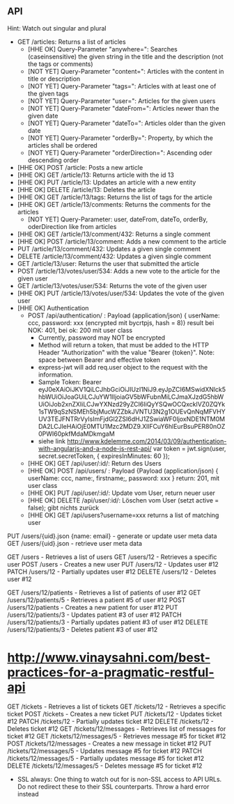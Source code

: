 

## API ##
Hint: Watch out singular and plural
* GET /articles: Returns a list of articles
    * [HHE OK] Query-Parameter "anywhere=": Searches (caseinsensitive) the given string in the title and the description (not the tags or comments)
    * [NOT YET] Query-Parameter "content=": Articles with the content in title or description
    * [NOT YET] Query-Parameter "tags=": Articles with at least one of the given tags
    * [NOT YET] Query-Parameter "user=": Articles for the given users
    * [NOT YET] Query-Parameter "dateFrom=": Articles newer than the given date
    * [NOT YET] Query-Parameter "dateTo=": Articles older than the given date
    * [NOT YET] Query-Parameter "orderBy=": Property, by which the articles shall be ordered
    * [NOT YET] Query-Parameter "orderDirection=": Ascending oder descending order
* [HHE OK] POST /article: Posts a new article
* [HHE OK] GET /article/13: Returns article with the id 13
* [HHE OK] PUT /article/13: Updates an article with a new entity
* [HHE OK] DELETE /article/13: Deletes the article
* [HHE OK] GET /article/13/tags: Returns the list of tags for the article
* [HHE OK] GET /article/13/comments: Returns the comments for the articles
    * [NOT YET] Query-Parameter: user, dateFrom, dateTo, orderBy, oderDirection like from articles
* [HHE OK] GET /article/13/comment/432: Returns a single comment
* [HHE OK] POST /article/13/comment: Adds a new comment to the article
* PUT /article/13/comment/432: Updates a given single comment
* DELETE /article/13/comment/432: Updates a given single comment
* GET /article/13/user: Returns the user that submitted the article
* POST /article/13/votes/user/534: Adds a new vote to the article for the given user
* GET /article/13/votes/user/534: Returns the vote of the given user
* [HHE OK] PUT /article/13/votes/user/534: Updates the vote of the given user
* [HHE OK] Authentication
    * POST /api/authentication/ : Payload (application/json) { userName: ccc, password: xxx (encrypted mit bycrtpjs, hash = 8)} result bei NOK: 401, bei ok: 200 mit user class
        * Currently, password may NOT be encrypted
        * Method will return a token, that must be added to the HTTP Header "Authorization" with the value "Bearer {token}". Note: space between Bearer and effective token
        * express-jwt will add req.user object to the request with the information.
        * Sample Token: Bearer eyJ0eXAiOiJKV1QiLCJhbGciOiJIUzI1NiJ9.eyJpZCI6MSwidXNlck5hbWUiOiJoaGUiLCJuYW1lIjoiaGV5bWFubnMiLCJmaXJzdG5hbWUiOiJob2xnZXIiLCJwYXNzd29yZCI6IiQyYSQwOCQxcklVZ0ZQYk1sTW9qSzNSMEh5bjMucWZZbkJVNTU3N2g1OUEvQnNqMFVHYUV3TEJFNTRrVyIsImFjdGl2ZSI6dHJ1ZSwiaWF0IjoxNDE1NTM0MDA2LCJleHAiOjE0MTU1Mzc2MDZ9.XllFCuY6hlEurBsuPER80nOZ0PWI60pkfMdaMDkmgaM
        * siehe link http://www.kdelemme.com/2014/03/09/authentication-with-angularjs-and-a-node-js-rest-api/ var token = jwt.sign(user, secret.secretToken, { expiresInMinutes: 60 });
    * [HHE OK] GET /api/user/:id/: Return des Users
    * [HHE OK] POST /api/users/ : Payload {Payload (application/json) { userName: ccc, name:, firstname;, password: xxx } return: 201, mit user class
    * [HHE OK] PUT /api/user/:id/: Update vom User, return neuer user
    * [HHE OK] DELETE /api/user/:id/: Löschen vom User (setzt active = false); gibt nichts zurück
    * [HHE OK] GET /api/users?username=xxx returns a list of matching user 
    
    
PUT /users/{uid}.json {name: email} - generate or update user meta data
GET /users/{uid}.json - retrieve user meta data


GET    /users    - Retrieves a list of users
GET    /users/12 - Retrieves a specific user
POST   /users    - Creates a new user
PUT    /users/12 - Updates user #12
PATCH  /users/12 - Partially updates user #12
DELETE /users/12 - Deletes user #12

GET    /users/12/patients    - Retrieves a list of patients of user #12
GET    /users/12/patients/5  - Retrieves a patient #5 of user #12
POST   /users/12/patients    - Creates a new patient for user #12
PUT    /users/12/patients/3  - Updates patient #3 of user #12
PATCH  /users/12/patients/3  - Partially updates patient #3 of user #12
DELETE /users/12/patients/3  - Deletes patient #3 of user #12


# http://www.vinaysahni.com/best-practices-for-a-pragmatic-restful-api
GET     /tickets               - Retrieves a list of tickets
GET     /tickets/12            - Retrieves a specific ticket
POST    /tickets               - Creates a new ticket
PUT     /tickets/12            - Updates ticket #12
PATCH   /tickets/12            - Partially updates ticket #12
DELETE  /tickets/12            - Deletes ticket #12
GET     /tickets/12/messages   - Retrieves list of messages for ticket #12
GET     /tickets/12/messages/5 - Retrieves message #5 for ticket #12
POST    /tickets/12/messages   - Creates a new message in ticket #12
PUT     /tickets/12/messages/5 - Updates message #5 for ticket #12
PATCH   /tickets/12/messages/5 - Partially updates message #5 for ticket #12
DELETE  /tickets/12/messages/5 - Deletes message #5 for ticket #12

- SSL always: One thing to watch out for is non-SSL access to API URLs. Do not redirect these to their SSL counterparts. Throw a hard error instead
